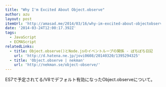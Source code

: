 ```yaml
---
title: "Why I'm Excited About Object.observe"
author: azu
layout: post
itemUrl: 'http://amasad.me/2014/03/16/why-im-excited-about-objectobserve/'
date: '2014-03-24T12:00:17.392Z'
tags:
  - JavaScript
  - ECMAScript
relatedLinks:
  - title: Object.observe()とNode.jsのイベントループの関係 - ぼちぼち日記
    url: 'http://d.hatena.ne.jp/jovi0608/20140320/1395294325'
  - title: 'Object.observe | nekman'
    url: 'http://nekman.se/object-observe/'
---
```

ES7で予定されてる/V8でデフォルト有効になったObject.observeについて。

